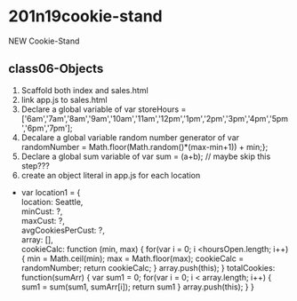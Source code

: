 # 201n19cookie-stand
NEW Cookie-Stand

## class06-Objects
1. Scaffold both index and sales.html
1. link app.js to sales.html
1. Declare a global variable of var storeHours = ['6am','7am','8am','9am','10am','11am','12pm','1pm','2pm','3pm','4pm','5pm','6pm','7pm'];
1. Decalare a global variable random number generator of var randomNumber = Math.floor(Math.random()*(max-min+1)) + min;};
1. Declare a global sum variable of var sum = (a+b); // maybe skip this step???
1. create an object literal in app.js for each location
  - var location1 = { <br>
    location: Seattle, <br>
    minCust: ?, <br>
    maxCust: ?, <br>
    avgCookiesPerCust: ?, <br>
    array: [], <br>
    cookieCalc: function (min, max) {
      for(var i = 0; i <hoursOpen.length; i++){
        min = Math.ceil(min);
        max = Math.floor(max);
        cookieCalc = randomNumber;
        return cookieCalc;
      }
      array.push(this);
    }
    totalCookies: function(sumArr) {
      var sum1 = 0;
      for(var i = 0; i < array.length; i++) {
        sum1 = sum(sum1, sumArr[i]);
        return sum1
      }
      array.push(this);
    }
  }
